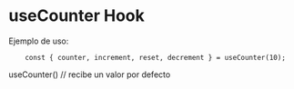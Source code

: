 # useCounter Hook

Ejemplo de uso:
```
    const { counter, increment, reset, decrement } = useCounter(10);

```

useCounter() // recibe un valor por defecto